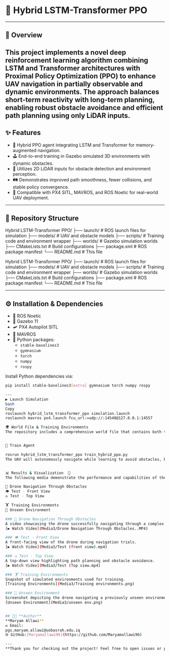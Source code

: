 # 🚁 Hybrid LSTM-Transformer PPO  
---
## 📝 **Overview**  
This project implements a novel deep reinforcement learning algorithm combining LSTM and Transformer architectures with Proximal Policy Optimization (PPO) to enhance UAV navigation in partially observable and dynamic environments. The approach balances short-term reactivity with long-term planning, enabling robust obstacle avoidance and efficient path planning using only LiDAR inputs.
---
## ✨ **Features**  
- 🔄 Hybrid PPO agent integrating LSTM and Transformer for memory-augmented navigation.  
- 🕹️ End-to-end training in Gazebo simulated 3D environments with dynamic obstacles.  
- 📡 Utilizes 2D LiDAR inputs for obstacle detection and environment perception.  
- 🛤️ Demonstrates improved path smoothness, fewer collisions, and stable policy convergence.  
- 🤖 Compatible with PX4 SITL, MAVROS, and ROS Noetic for real-world UAV deployment.

---

## 📂 **Repository Structure**

Hybrid LSTM-Transformer PPO/
├── launch/ # ROS launch files for simulation
├── models/ # UAV and obstacle models
├── scripts/ # Training code and environment wrapper
├── worlds/ # Gazebo simulation worlds
├── CMakeLists.txt # Build configurations
├── package.xml # ROS package manifest
└── README.md # This file


Hybrid LSTM-Transformer PPO/
├── launch/ # ROS launch files for simulation
├── models/ # UAV and obstacle models
├── scripts/ # Training code and environment wrapper
├── worlds/ # Gazebo simulation worlds
├── CMakeLists.txt # Build configurations
├── package.xml # ROS package manifest
└── README.md # This file

---

## ⚙️ **Installation & Dependencies**

- 🐢 ROS Noetic  
- 🌌 Gazebo 11  
- 🛩️ PX4 Autopilot SITL  
- 🚀 MAVROS  
- 🐍 Python packages:  
  - `stable-baselines3`  
  - `gymnasium`  
  - `torch`  
  - `numpy`  
  - `rospy`  

Install Python dependencies via:

```bash
pip install stable-baselines3[extra] gymnasium torch numpy rospy

---
▶️ Launch Simulation
bash
Copy
roslaunch hybrid_lstm_transformer_ppo simulation.launch
roslaunch mavros px4.launch fcu_url:=udp://:14540@127.0.0.1:14557

🌍 World File & Training Environments
The repository includes a comprehensive world file that contains both the training environment and the generalization environment, allowing the agent to learn and be evaluated in varied scenarios


🤖 Train Agent

rosrun hybrid_lstm_transformer_ppo train_hybrid_ppo.py
The UAV will autonomously navigate while learning to avoid obstacles, balancing reactive and strategic planning


📊 Results & Visualization  📸
The following media demonstrate the performance and capabilities of the Hybrid LSTM-Transformer PPO for UAV navigation:

🎯 Drone Navigation Through Obstacles
👁️ Test - Front View
🔝 Test - Top View

🏋️ Training Environments 
🌟 Unseen Environment  

### 🎯 Drone Navigation Through Obstacles
A video showcasing the drone successfully navigating through a complex obstacle course using the trained policy.  
[▶️ Watch Video](Media3/Drone Navigation Through Obstacles..MP4)

### 👁️ Test - Front View
A front-facing view of the drone during navigation trials.  
[▶️ Watch Video](Media3/Test (front view).mp4)

### 🔝 Test - Top View
A top-down view highlighting path planning and obstacle avoidance.  
[▶️ Watch Video](Media3/Test (Top view.mp4)

### 🏋️ Training Environments
Snapshot of simulated environments used for training.  
[Training Environments](Media3/Training environments.png)

### 🌟 Unseen Environment
Screenshot depicting the drone navigating a previously unseen environment.  
[Unseen Environment](Media3/unseen env.png)


## 👩‍💻 **Author**  
**Maryam Allawi**  
✉️ Email: 
pgs.maryam.allawi@uobasrah.edu.iq  
🌐 GitHub:[Maryamallawi96](https://github.com/Maryamallawi96)

---
**Thank you for checking out the project! Feel free to open issues or pull requests for improvements.** 🚀

